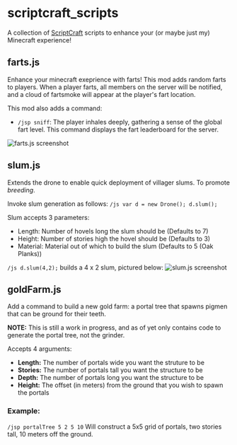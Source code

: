 # scriptcraft_scripts

A collection of [ScriptCraft](https://github.com/walterhiggins/ScriptCraft/)
scripts to enhance your (or maybe just my) Minecraft experience!

## farts.js
Enhance your minecraft exeprience with farts!  This mod adds random farts to
players.  When a player farts, all members on the server will be notified, and
a cloud of fartsmoke will appear at the player's fart location.

This mod also adds a command:

+ `/jsp sniff`: The player inhales deeply, gathering a sense of the global fart 
  level. This command displays the fart leaderboard for the server.

![farts.js screenshot](http://i.imgur.com/fpnQh5v.png)

## slum.js
Extends the drone to enable quick deployment of villager slums. To promote
*breeding*.

Invoke slum generation as follows:
`/js var d = new Drone(); d.slum();`

Slum accepts 3 parameters:
+ Length: Number of hovels long the slum should be (Defaults to 7)
+ Height: Number of stories high the hovel should be (Defaults to 3)
+ Material: Material out of which to build the slum (Defaults to 5 (Oak Planks))

`/js d.slum(4,2);` builds a 4 x 2 slum, pictured below:
![slum.js screenshot](http://i.imgur.com/D1BmBdG.png)

## goldFarm.js
Add a command to build a new gold farm: a portal tree that spawns pigmen that
can be ground for their teeth.

**NOTE:** This is still a work in progress, and as of yet only contains code
to generate the portal tree, not the grinder.

Accepts 4 arguments:
+ **Length:** The number of portals wide you want the struture to be
+ **Stories:** The number of portals tall you want the structure to be
+ **Depth:** The number of portals long you want the structure to be
+ **Height:** The offset (in meters) from the ground that you wish to spawn
the portals

### Example:
`/jsp portalTree 5 2 5 10` Will construct a 5x5 grid of portals, two stories
tall, 10 meters off the ground.
